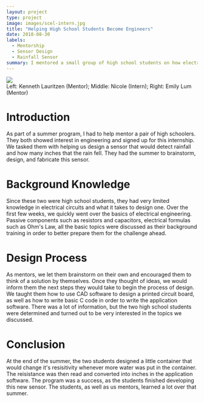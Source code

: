 ```yaml
---
layout: project
type: project
image: images/scel-intern.jpg
title: "Helping High School Students Become Engineers"
date: 2018-08-30
labels:
  - Mentorship
  - Sensor Design
  - Rainfall Sensor
summary: I mentored a small group of high school students on how electrical engineers design and fabricate a product. I had them design their very own product and try to fabricate it. The product was a sensor that can detect how many inches of rain fell thoughout a certain time period.
---
```


<img class="ui centered image" src="https://klauritz.github.io/images/scel-intern.png" />
<div class="ui bottom attached">Left: Kenneth Lauritzen (Mentor); Middle: Nicole (Intern); Right: Emily Lum (Mentor)</div>


# Introduction

As part of a summer program, I had to help mentor a pair of high schoolers. They both showed interest in engineering and signed up for this internship. We tasked them with helping us design a sensor that would detect rainfall and how many inches that the rain fell. They had the summer to brainstorm, design, and fabricate this sensor.

# Background Knowledge

Since these two were high school students, they had very limited knowledge in electrical circuits and what it takes to design one. Over the first few weeks, we quickly went over the basics of electrical engineering. Passive components such as resistors and capacitors, electrical formulas such as Ohm's Law, all the basic topics were discussed as their background training in order to better prepare them for the challenge ahead.

# Design Process

As mentors, we let them brainstorm on their own and encouraged them to think of a solution by themselves. Once they thought of ideas, we would inform them the next steps they would take to begin the process of design. We taught them how to use CAD software to design a printed circuit board, as well as how to write basic C code in order to write the application software. There was a lot of information, but the two high school students were determined and turned out to be very interested in the topics we discussed.

# Conclusion

At the end of the summer, the two students designed a little container that would change it's resisitivity whenever more water was put in the container. The reisistance was then read and converted into inches in the application software. The program was a success, as the students finished developing this new sensor. The students, as well as us mentors, learned a lot over that summer. 